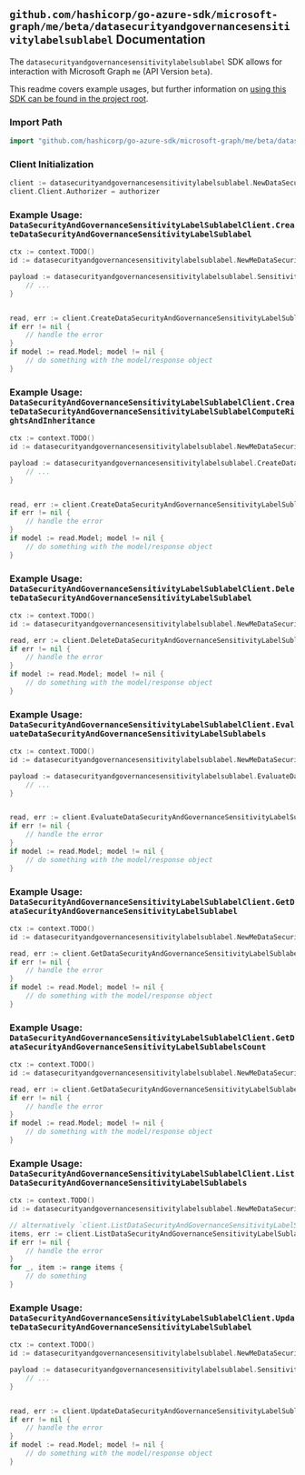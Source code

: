 
## `github.com/hashicorp/go-azure-sdk/microsoft-graph/me/beta/datasecurityandgovernancesensitivitylabelsublabel` Documentation

The `datasecurityandgovernancesensitivitylabelsublabel` SDK allows for interaction with Microsoft Graph `me` (API Version `beta`).

This readme covers example usages, but further information on [using this SDK can be found in the project root](https://github.com/hashicorp/go-azure-sdk/tree/main/docs).

### Import Path

```go
import "github.com/hashicorp/go-azure-sdk/microsoft-graph/me/beta/datasecurityandgovernancesensitivitylabelsublabel"
```


### Client Initialization

```go
client := datasecurityandgovernancesensitivitylabelsublabel.NewDataSecurityAndGovernanceSensitivityLabelSublabelClientWithBaseURI("https://graph.microsoft.com")
client.Client.Authorizer = authorizer
```


### Example Usage: `DataSecurityAndGovernanceSensitivityLabelSublabelClient.CreateDataSecurityAndGovernanceSensitivityLabelSublabel`

```go
ctx := context.TODO()
id := datasecurityandgovernancesensitivitylabelsublabel.NewMeDataSecurityAndGovernanceSensitivityLabelID("sensitivityLabelId")

payload := datasecurityandgovernancesensitivitylabelsublabel.SensitivityLabel{
	// ...
}


read, err := client.CreateDataSecurityAndGovernanceSensitivityLabelSublabel(ctx, id, payload, datasecurityandgovernancesensitivitylabelsublabel.DefaultCreateDataSecurityAndGovernanceSensitivityLabelSublabelOperationOptions())
if err != nil {
	// handle the error
}
if model := read.Model; model != nil {
	// do something with the model/response object
}
```


### Example Usage: `DataSecurityAndGovernanceSensitivityLabelSublabelClient.CreateDataSecurityAndGovernanceSensitivityLabelSublabelComputeRightsAndInheritance`

```go
ctx := context.TODO()
id := datasecurityandgovernancesensitivitylabelsublabel.NewMeDataSecurityAndGovernanceSensitivityLabelID("sensitivityLabelId")

payload := datasecurityandgovernancesensitivitylabelsublabel.CreateDataSecurityAndGovernanceSensitivityLabelSublabelComputeRightsAndInheritanceRequest{
	// ...
}


read, err := client.CreateDataSecurityAndGovernanceSensitivityLabelSublabelComputeRightsAndInheritance(ctx, id, payload, datasecurityandgovernancesensitivitylabelsublabel.DefaultCreateDataSecurityAndGovernanceSensitivityLabelSublabelComputeRightsAndInheritanceOperationOptions())
if err != nil {
	// handle the error
}
if model := read.Model; model != nil {
	// do something with the model/response object
}
```


### Example Usage: `DataSecurityAndGovernanceSensitivityLabelSublabelClient.DeleteDataSecurityAndGovernanceSensitivityLabelSublabel`

```go
ctx := context.TODO()
id := datasecurityandgovernancesensitivitylabelsublabel.NewMeDataSecurityAndGovernanceSensitivityLabelIdSublabelID("sensitivityLabelId", "sensitivityLabelId1")

read, err := client.DeleteDataSecurityAndGovernanceSensitivityLabelSublabel(ctx, id, datasecurityandgovernancesensitivitylabelsublabel.DefaultDeleteDataSecurityAndGovernanceSensitivityLabelSublabelOperationOptions())
if err != nil {
	// handle the error
}
if model := read.Model; model != nil {
	// do something with the model/response object
}
```


### Example Usage: `DataSecurityAndGovernanceSensitivityLabelSublabelClient.EvaluateDataSecurityAndGovernanceSensitivityLabelSublabels`

```go
ctx := context.TODO()
id := datasecurityandgovernancesensitivitylabelsublabel.NewMeDataSecurityAndGovernanceSensitivityLabelID("sensitivityLabelId")

payload := datasecurityandgovernancesensitivitylabelsublabel.EvaluateDataSecurityAndGovernanceSensitivityLabelSublabelsRequest{
	// ...
}


read, err := client.EvaluateDataSecurityAndGovernanceSensitivityLabelSublabels(ctx, id, payload, datasecurityandgovernancesensitivitylabelsublabel.DefaultEvaluateDataSecurityAndGovernanceSensitivityLabelSublabelsOperationOptions())
if err != nil {
	// handle the error
}
if model := read.Model; model != nil {
	// do something with the model/response object
}
```


### Example Usage: `DataSecurityAndGovernanceSensitivityLabelSublabelClient.GetDataSecurityAndGovernanceSensitivityLabelSublabel`

```go
ctx := context.TODO()
id := datasecurityandgovernancesensitivitylabelsublabel.NewMeDataSecurityAndGovernanceSensitivityLabelIdSublabelID("sensitivityLabelId", "sensitivityLabelId1")

read, err := client.GetDataSecurityAndGovernanceSensitivityLabelSublabel(ctx, id, datasecurityandgovernancesensitivitylabelsublabel.DefaultGetDataSecurityAndGovernanceSensitivityLabelSublabelOperationOptions())
if err != nil {
	// handle the error
}
if model := read.Model; model != nil {
	// do something with the model/response object
}
```


### Example Usage: `DataSecurityAndGovernanceSensitivityLabelSublabelClient.GetDataSecurityAndGovernanceSensitivityLabelSublabelsCount`

```go
ctx := context.TODO()
id := datasecurityandgovernancesensitivitylabelsublabel.NewMeDataSecurityAndGovernanceSensitivityLabelID("sensitivityLabelId")

read, err := client.GetDataSecurityAndGovernanceSensitivityLabelSublabelsCount(ctx, id, datasecurityandgovernancesensitivitylabelsublabel.DefaultGetDataSecurityAndGovernanceSensitivityLabelSublabelsCountOperationOptions())
if err != nil {
	// handle the error
}
if model := read.Model; model != nil {
	// do something with the model/response object
}
```


### Example Usage: `DataSecurityAndGovernanceSensitivityLabelSublabelClient.ListDataSecurityAndGovernanceSensitivityLabelSublabels`

```go
ctx := context.TODO()
id := datasecurityandgovernancesensitivitylabelsublabel.NewMeDataSecurityAndGovernanceSensitivityLabelID("sensitivityLabelId")

// alternatively `client.ListDataSecurityAndGovernanceSensitivityLabelSublabels(ctx, id, datasecurityandgovernancesensitivitylabelsublabel.DefaultListDataSecurityAndGovernanceSensitivityLabelSublabelsOperationOptions())` can be used to do batched pagination
items, err := client.ListDataSecurityAndGovernanceSensitivityLabelSublabelsComplete(ctx, id, datasecurityandgovernancesensitivitylabelsublabel.DefaultListDataSecurityAndGovernanceSensitivityLabelSublabelsOperationOptions())
if err != nil {
	// handle the error
}
for _, item := range items {
	// do something
}
```


### Example Usage: `DataSecurityAndGovernanceSensitivityLabelSublabelClient.UpdateDataSecurityAndGovernanceSensitivityLabelSublabel`

```go
ctx := context.TODO()
id := datasecurityandgovernancesensitivitylabelsublabel.NewMeDataSecurityAndGovernanceSensitivityLabelIdSublabelID("sensitivityLabelId", "sensitivityLabelId1")

payload := datasecurityandgovernancesensitivitylabelsublabel.SensitivityLabel{
	// ...
}


read, err := client.UpdateDataSecurityAndGovernanceSensitivityLabelSublabel(ctx, id, payload, datasecurityandgovernancesensitivitylabelsublabel.DefaultUpdateDataSecurityAndGovernanceSensitivityLabelSublabelOperationOptions())
if err != nil {
	// handle the error
}
if model := read.Model; model != nil {
	// do something with the model/response object
}
```
